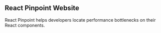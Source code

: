 ## React Pinpoint Website

React Pinpoint helps developers locate performance bottlenecks on their React components.
